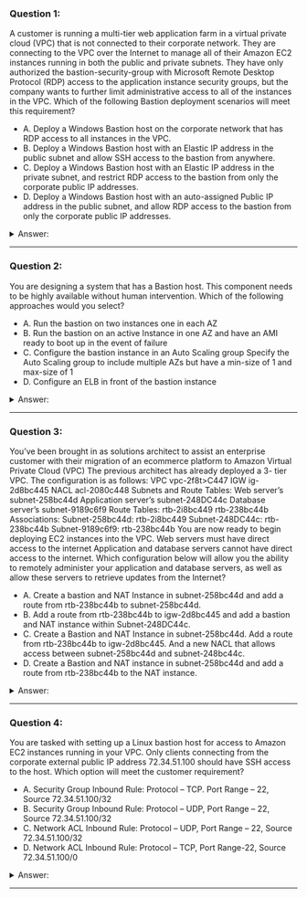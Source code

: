 ### Question 1:

A customer is running a multi-tier web application farm in a virtual private cloud (VPC) that is not connected to their corporate network. They are connecting to the VPC over the Internet to manage all of their Amazon EC2 instances running in both the public and private subnets. They have only authorized the bastion-security-group with Microsoft Remote Desktop Protocol (RDP) access to the application instance security groups, but the company wants to further limit administrative access to all of the instances in the VPC. Which of the following Bastion deployment scenarios will meet this requirement?

- A. Deploy a Windows Bastion host on the corporate network that has RDP access to all instances in the VPC.
- B. Deploy a Windows Bastion host with an Elastic IP address in the public subnet and allow SSH access to the bastion from anywhere.
- C. Deploy a Windows Bastion host with an Elastic IP address in the private subnet, and restrict RDP access to the bastion from only the corporate public IP addresses.
- D. Deploy a Windows Bastion host with an auto-assigned Public IP address in the public subnet, and allow RDP access to the bastion from only the corporate public IP addresses.

<details><summary>Answer:</summary><p>
[D]

Explanation:

Question 1@http://jayendrapatil.com/aws-bastion-host/

</p></details><hr>

### Question 2:

You are designing a system that has a Bastion host. This component needs to be highly available without human intervention. Which of the following approaches would you select?

- A. Run the bastion on two instances one in each AZ
- B. Run the bastion on an active Instance in one AZ and have an AMI ready to boot up in the event of failure
- C. Configure the bastion instance in an Auto Scaling group Specify the Auto Scaling group to include multiple AZs but have a min-size of 1 and max-size of 1
- D. Configure an ELB in front of the bastion instance

<details><summary>Answer:</summary><p>
[C]

Explanation:

Question 2@http://jayendrapatil.com/aws-bastion-host/

</p></details><hr>

### Question 3:

You’ve been brought in as solutions architect to assist an enterprise customer with their migration of an ecommerce platform to Amazon Virtual Private Cloud (VPC) The previous architect has already deployed a 3- tier VPC. The configuration is as follows: VPC vpc-2f8t>C447 IGW ig-2d8bc445 NACL acl-2080c448 Subnets and Route Tables: Web server’s subnet-258bc44d Application server’s subnet-248DC44c Database server’s subnet-9189c6f9 Route Tables: rtb-2i8bc449 rtb-238bc44b Associations: Subnet-258bc44d: rtb-2i8bc449 Subnet-248DC44c: rtb-238bc44b Subnet-9189c6f9: rtb-238bc44b You are now ready to begin deploying EC2 instances into the VPC. Web servers must have direct access to the internet Application and database servers cannot have direct access to the internet. Which configuration below will allow you the ability to remotely administer your application and database servers, as well as allow these servers to retrieve updates from the Internet?

- A. Create a bastion and NAT Instance in subnet-258bc44d and add a route from rtb-238bc44b to subnet-258bc44d. 
- B. Add a route from rtb-238bc44b to igw-2d8bc445 and add a bastion and NAT instance within Subnet-248DC44c. 
- C. Create a Bastion and NAT Instance in subnet-258bc44d. Add a route from rtb-238bc44b to igw-2d8bc445. And a new NACL that allows access between subnet-258bc44d and subnet-248bc44c. 
- D. Create a Bastion and NAT instance in subnet-258bc44d and add a route from rtb-238bc44b to the NAT instance.

<details><summary>Answer:</summary><p>
[D]

Explanation:

Question 3@http://jayendrapatil.com/aws-bastion-host/

A: Route should point to the NAT

B: Adding IGW to routertb-238bc44b would expose the Application and Database server to internet. Bastion and NAT should be in public subnet

C: Route should point to NAT and not Internet Gateway else it would be internet accessible.

D: Bastion and NAT should be in the public subnet. As Web Server has direct access to Internet, the subnet subnet-258bc44d should be public and Route rtb-2i8bc449 pointing to IGW. Route rtb-238bc44b for private subnets should point to NAT for outgoing internet access

</p></details><hr>

### Question 4:

You are tasked with setting up a Linux bastion host for access to Amazon EC2 instances running in your VPC. Only clients connecting from the corporate external public IP address 72.34.51.100 should have SSH access to the host. Which option will meet the customer requirement?

- A. Security Group Inbound Rule: Protocol – TCP. Port Range – 22, Source 72.34.51.100/32
- B. Security Group Inbound Rule: Protocol – UDP, Port Range – 22, Source 72.34.51.100/32
- C. Network ACL Inbound Rule: Protocol – UDP, Port Range – 22, Source 72.34.51.100/32
- D. Network ACL Inbound Rule: Protocol – TCP, Port Range-22, Source 72.34.51.100/0

<details><summary>Answer:</summary><p>
[A]

Explanation:

Question 4@http://jayendrapatil.com/aws-bastion-host/

</p></details><hr>

